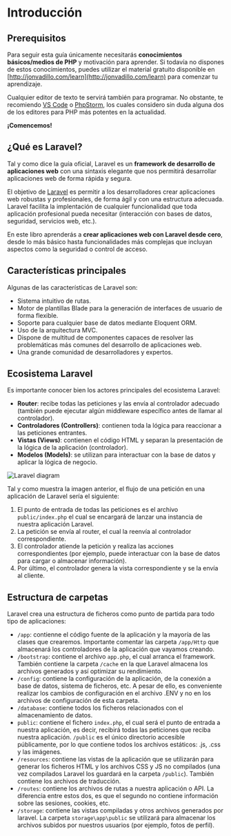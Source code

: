 # Introducción

## Prerequisitos
Para seguir esta guía únicamente necesitarás **conocimientos básicos/medios de PHP** y motivación para aprender. Si todavía no dispones de estos conocimientos, puedes utilizar el material gratuito disponible en [http://jonvadillo.com/learn](http://jonvadillo.com/learn) para comenzar tu aprendizaje.

Cualquier editor de texto te servirá también para programar. No obstante, te recomiendo [VS Code](https://code.visualstudio.com/) o [PhpStorm](https://www.jetbrains.com/es-es/phpstorm/), los cuales considero sin duda alguna dos de los editores para PHP más potentes en la actualidad.

**¡Comencemos!**

## ¿Qué es Laravel?
Tal y como dice la guía oficial, Laravel es un **framework de desarrollo de aplicaciones web** con una sintaxis elegante que nos permitirá desarrollar aplicaciones web de forma rápida y segura.

El objetivo de [Laravel](https://laravel.com/) es permitir a los desarrolladores crear aplicaciones web robustas y profesionales, de forma ágil y con una estructura adecuada. Laravel facilita la implentación de cualquier funcionalidad que toda aplicación profesional pueda necesitar (interacción con bases de datos, seguridad, servicios web, etc.).

En este libro aprenderás a **crear aplicaciones web con Laravel desde cero**, desde lo más básico hasta funcionalidades más complejas que incluyan aspectos como la seguridad o control de acceso.

## Características principales
Algunas de las características de Laravel son:

- Sistema intuitivo de rutas.
- Motor de plantillas Blade para la generación de interfaces de usuario de forma flexible.
- Soporte para cualquier base de datos mediante Eloquent ORM.
- Uso de la arquitectura MVC.
- Dispone de multitud de componentes capaces de resolver las problemáticas más comunes del desarrollo de aplicaciones web.
- Una grande comunidad de desarrolladores y expertos.

## Ecosistema Laravel
Es importante conocer bien los actores principales del ecosistema Laravel:

- **Router**: recibe todas las peticiones y las envía al controlador adecuado (también puede ejecutar algún middleware específico antes de llamar al controlador).
- **Controladores (Controllers)**: contienen toda la lógica para reaccionar a las peticiones entrantes.
- **Vistas (Views)**: contienen el código HTML y separan la presentación de la lógica de la aplicación (controlador).
- **Modelos (Models)**: se utilizan para interactuar con la base de datos y aplicar la lógica de negocio.

![Laravel diagram](https://raw.githubusercontent.com/jvadillo/guia-laravel-paso-a-paso/master/laravel.jpg)

Tal y como muestra la imagen anterior, el flujo de una petición en una aplicación de Laravel sería el siguiente:

1. El punto de entrada de todas las peticiones es el archivo `public/index.php` el cual se encargará de lanzar una instancia de nuestra aplicación Laravel.
2. La petición se envía al router, el cual la reenvía al controlador correspondiente.
3. El controlador atiende la petición y realiza las acciones correspondientes (por ejemplo, puede interactuar con la base de datos para cargar o almacenar información).
4. Por último, el controlador genera la vista correspondiente y se la envía al cliente.

## Estructura de carpetas
Laravel crea una estructura de ficheros como punto de partida para todo tipo de aplicaciones:

- `/app`: contienne el código fuente de la aplicación y la mayoría de las clases que crearemos. Importante comentar las carpeta `/app/Http` que almacenará los controladores de la aplicación que vayamos creando.
- `/bootstrap`: contiene el archivo `app.php`, el cual arranca el framework. También contiene la carpeta `/cache` en la que Laravel almacena los archivos generados y así optimizar su rendimiento.
- `/config`: contiene la configuración de la aplicación, de la conexión a base de datos, sistema de ficheros, etc. A pesar de ello, es conveniente realizar los cambios de configuración en el archivo .ENV y no en los archivos de configuración de esta carpeta.
- `/database`: contiene todos los ficheros relacionados con el almacenamiento de datos.
- `public`: contiene el fichero `index.php`, el cual será el punto de entrada a nuestra aplicación, es decir, recibirá todas las peticiones que reciba nuestra aplicación. `/public` es el único directorio accesible públicamente, por lo que contiene todos los archivos estáticos: .js, .css y las imágenes. 
- `/resources`: contiene las vistas de la aplicación que se utilizarán para generar los ficheros HTML y los archivos CSS y JS no compilados (una vez compilados Laravel los guardará en la carpeta `/public`). También contiene los archivos de traducción.
- `/routes`: contiene los archivos de rutas a nuestra aplicación o API. La diferencia entre estos dos, es que el segundo no contiene información sobre las sesiones, cookies, etc.
- `/storage`: contiene las vistas compiladas y otros archivos generados por laravel. La carpeta `storage\app\public` se utilizará para almacenar los archivos subidos por nuestros usuarios (por ejemplo, fotos de perfil).